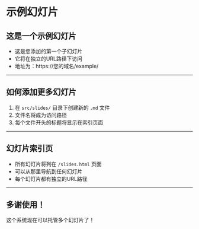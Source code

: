 # 示例幻灯片

## 这是一个示例幻灯片

- 这是您添加的第一个子幻灯片
- 它将在独立的URL路径下访问
- 地址为：https://您的域名/example/

---

## 如何添加更多幻灯片

1. 在 `src/slides/` 目录下创建新的 `.md` 文件
2. 文件名将成为访问路径
3. 每个文件开头的标题将显示在索引页面

---

## 幻灯片索引页

- 所有幻灯片将列在 `/slides.html` 页面
- 可以从那里导航到任何幻灯片
- 每个幻灯片都有独立的URL路径

---

## 多谢使用！

这个系统现在可以托管多个幻灯片了！ 